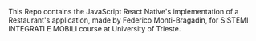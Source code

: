 This Repo contains the JavaScript React Native's implementation of a Restaurant's application, made by Federico Monti-Bragadin, for SISTEMI INTEGRATI E MOBILI course at University of Trieste.

